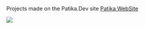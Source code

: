 Projects made on the Patika.Dev site
[Patika WebSite](https://www.patika.dev/tr)

[<img src="https://global-uploads.webflow.com/6097e0eca1e87557da031fef/609859a191abe5d64b17fed3_Patika%20logo.png">]([https://www.patika.dev/tr](https://www.patika.dev/tr))

